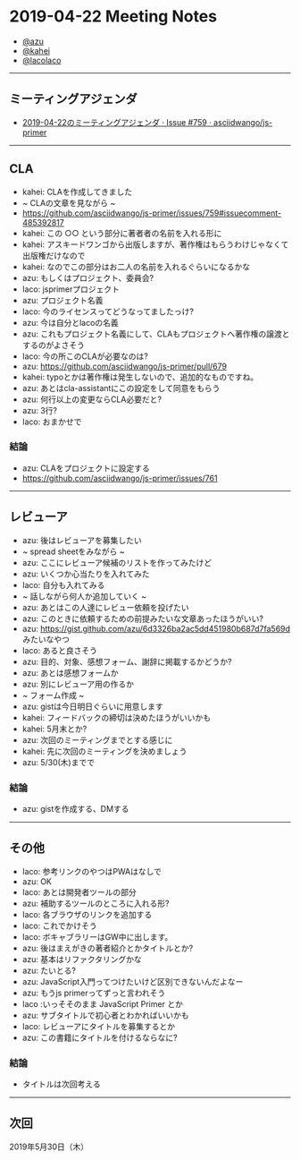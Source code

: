# 2019-04-22 Meeting Notes

- [@azu](https://github.com/azu)
- [@kahei](https://github.com/kahei)
- [@lacolaco](https://github.com/lacolaco)

----

## ミーティングアジェンダ

- [2019-04-22のミーティングアジェンダ · Issue #759 · asciidwango/js-primer](https://github.com/asciidwango/js-primer/issues/759)
----

## CLA 

- kahei: CLAを作成してきました
- ~ CLAの文章を見ながら ~
- https://github.com/asciidwango/js-primer/issues/759#issuecomment-485392817
- kahei: この ○○ という部分に著者者の名前を入れる形に
- kahei: アスキードワンゴから出版しますが、著作権はもらうわけじゃなくて出版権だけなので
- kahei: なのでこの部分はお二人の名前を入れるぐらいになるかな
- azu: もしくはプロジェクト、委員会?
- laco: jsprimerプロジェクト
- azu: プロジェクト名義
- laco: 今のライセンスってどうなってましたっけ?
- azu: 今は自分とlacoの名義
- azu: これもプロジェクト名義にして、CLAもプロジェクトへ著作権の譲渡とするのがよさそう
- laco: 今の所このCLAが必要なのは?
- azu: https://github.com/asciidwango/js-primer/pull/679
- kahei: typoとかは著作権は発生しないので、追加的なものですね。
- azu: あとはcla-assistantにこの設定をして同意をもらう
- azu: 何行以上の変更ならCLA必要だと?
- azu: 3行?
- laco: おまかせで

### 結論

- azu: CLAをプロジェクトに設定する
- https://github.com/asciidwango/js-primer/issues/761

----

## レビューア

- azu: 後はレビューアを募集したい
- ~ spread sheetをみながら ~
- azu: ここにレビューア候補のリストを作ってみたけど
- azu: いくつか心当たりを入れてみた
- laco: 自分も入れてみる
- ~ 話しながら何人か追加していく ~
- azu: あとはこの人達にレビュー依頼を投げたい
- azu: このときに依頼するための前提みたいな文章あったほうがいい?
- azu: https://gist.github.com/azu/6d3326ba2ac5dd451980b687d7fa569d みたいなやつ
- laco: あると良さそう
- azu: 目的、対象、感想フォーム、謝辞に掲載するかどうか?
- azu: あとは感想フォームか
- azu: 別にレビューア用の作るか
- ~ フォーム作成 ~
- azu: gistは今日明日ぐらいに用意します
- kahei: フィードバックの締切は決めたほうがいいかも
- kahei: 5月末とか?
- azu: 次回のミーティングまでとする感じに
- kahei: 先に次回のミーティングを決めましょう
- azu: 5/30(木)までで

### 結論

- azu: gistを作成する、DMする

----

## その他

- laco: 参考リンクのやつはPWAはなしで
- azu: OK
- laco: あとは開発者ツールの部分
- azu: 補助するツールのところに入れる形?
- laco: 各ブラウザのリンクを追加する
- laco: これでかけそう
- laco: ボキャブラリーはGW中に出します。
- azu: 後はまえがきの著者紹介とかタイトルとか?
- azu: 基本はリファクタリングかな
- azu: たいとる?
- azu: JavaScript入門ってつけたいけど区別できないんだよなー
- azu: もうjs primerってずっと言われそう
- laco :いっそそのまま JavaScript Primer とか
- azu: サブタイトルで初心者とわかればいいかも
- laco: レビューアにタイトルを募集するとか
- azu: この書籍にタイトルを付けるならなに?

### 結論

- タイトルは次回考える

----

## 次回

2019年5月30日（木）
